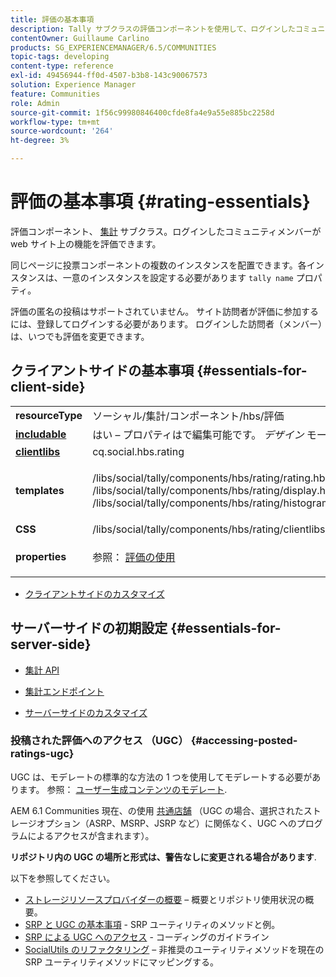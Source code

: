 ```yaml
---
title: 評価の基本事項
description: Tally サブクラスの評価コンポーネントを使用して、ログインしたコミュニティメンバーが web サイト上の機能を評価する方法を説明します。
contentOwner: Guillaume Carlino
products: SG_EXPERIENCEMANAGER/6.5/COMMUNITIES
topic-tags: developing
content-type: reference
exl-id: 49456944-ff0d-4507-b3b8-143c90067573
solution: Experience Manager
feature: Communities
role: Admin
source-git-commit: 1f56c99980846400cfde8fa4e9a55e885bc2258d
workflow-type: tm+mt
source-wordcount: '264'
ht-degree: 3%

---
```


# 評価の基本事項 {#rating-essentials}

評価コンポーネント、 [集計](tally.md) サブクラス。ログインしたコミュニティメンバーが web サイト上の機能を評価できます。

同じページに投票コンポーネントの複数のインスタンスを配置できます。各インスタンスは、一意のインスタンスを設定する必要があります `tally name` プロパティ。

評価の匿名の投稿はサポートされていません。 サイト訪問者が評価に参加するには、登録してログインする必要があります。 ログインした訪問者（メンバー）は、いつでも評価を変更できます。

## クライアントサイドの基本事項 {#essentials-for-client-side}

<table>
 <tbody>
  <tr>
   <td> <strong>resourceType</strong></td>
   <td> ソーシャル/集計/コンポーネント/hbs/評価</td>
  </tr>
  <tr>
   <td> <a href="scf.md#add-or-include-a-communities-component"><strong>includable</strong></a></td>
   <td>はい – プロパティはで編集可能です。 <i>デザイン </i>モード</td>
  </tr>
  <tr>
   <td> <a href="client-customize.md#clientlibs-for-scf"><strong>clientlibs</strong></a></td>
   <td> cq.social.hbs.rating</td>
  </tr>
  <tr>
   <td> <strong>templates</strong></td>
   <td><p> /libs/social/tally/components/hbs/rating/rating.hbs<br /> /libs/social/tally/components/hbs/rating/display.hbs<br /> /libs/social/tally/components/hbs/rating/histogram.hbs</p> </td>
  </tr>
  <tr>
   <td><strong>CSS</strong></td>
   <td> /libs/social/tally/components/hbs/rating/clientlibs/ratingcomponent.css</td>
  </tr>
  <tr>
   <td><strong>properties</strong></td>
   <td><p>参照： <a href="rating.md">評価の使用</a></p> </td>
  </tr>
 </tbody>
</table>

* [クライアントサイドのカスタマイズ](client-customize.md)

## サーバーサイドの初期設定 {#essentials-for-server-side}

* [集計 API](https://developer.adobe.com/experience-manager/reference-materials/6-5/javadoc/com/adobe/cq/social/tally/client/api/package-summary.html)

* [集計エンドポイント](https://developer.adobe.com/experience-manager/reference-materials/6-5/javadoc/com/adobe/cq/social/tally/client/endpoints/package-summary.html)

* [サーバーサイドのカスタマイズ](server-customize.md)

### 投稿された評価へのアクセス （UGC） {#accessing-posted-ratings-ugc}

UGC は、モデレートの標準的な方法の 1 つを使用してモデレートする必要があります。
参照： [ユーザー生成コンテンツのモデレート](moderate-ugc.md).

AEM 6.1 Communities 現在、の使用 [共通店舗](working-with-srp.md) （UGC の場合、選択されたストレージオプション（ASRP、MSRP、JSRP など）に関係なく、UGC へのプログラムによるアクセスが含まれます）。

**リポジトリ内の UGC の場所と形式は、警告なしに変更される場合があります**.

以下を参照してください。

* [ストレージリソースプロバイダーの概要](srp.md)  – 概要とリポジトリ使用状況の概要。
* [SRP と UGC の基本事項](srp-and-ugc.md) - SRP ユーティリティのメソッドと例。
* [SRP による UGC へのアクセス](accessing-ugc-with-srp.md) - コーディングのガイドライン
* [SocialUtils のリファクタリング](socialutils.md)  – 非推奨のユーティリティメソッドを現在の SRP ユーティリティメソッドにマッピングする。
